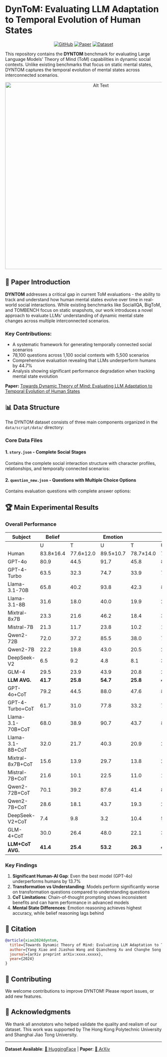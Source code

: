 # DynToM: Evaluating LLM Adaptation to Temporal Evolution of Human States
<div align="center">

[![GitHub](https://img.shields.io/badge/GitHub-Repository-blue?logo=github)](https://github.com/GAIR-NLP/DynToM)
[![Paper](https://img.shields.io/badge/Paper-ArXiv-red?logo=arxiv)](https://arxiv.org/abs/2505.17663)
[![Dataset](https://img.shields.io/badge/Dataset-HuggingFace-yellow?logo=huggingface)](https://huggingface.co/datasets/YangXiao-nlp/DynToM)

</div>

This repository contains the **DYNTOM** benchmark for evaluating Large Language Models' Theory of Mind (ToM) capabilities in dynamic social contexts. Unlike existing benchmarks that focus on static mental states, DYNTOM captures the temporal evolution of mental states across interconnected scenarios.

<div align="center">
  <img src="asset/main_figure.png" alt="Alt Text" width="600">
</div>

## 📖 Paper Introduction

**DYNTOM** addresses a critical gap in current ToM evaluations - the ability to track and understand how human mental states evolve over time in real-world social interactions. While existing benchmarks like SocialIQA, BigToM, and TOMBENCH focus on static snapshots, our work introduces a novel approach to evaluate LLMs' understanding of dynamic mental state changes across multiple interconnected scenarios.

### Key Contributions:
- A systematic framework for generating temporally connected social scenarios
- 78,100 questions across 1,100 social contexts with 5,500 scenarios
- Comprehensive evaluation revealing that LLMs underperform humans by 44.7%
- Analysis showing significant performance degradation when tracking mental state evolution

**Paper:** [Towards Dynamic Theory of Mind: Evaluating LLM Adaptation to Temporal Evolution of Human States](https://arxiv.org/abs/your-paper-link)

## 📊 Data Structure

The DYNTOM dataset consists of three main components organized in the `data/script/data/` directory:

### Core Data Files

#### 1. `story.json` - Complete Social Stages
Contains the complete social interaction structure with character profiles, relationships, and temporally connected scenarios:

#### 2. `question_new.json` - Questions with Multiple Choice Options
Contains evaluation questions with complete answer options:



## 🏆 Main Experimental Results

### Overall Performance

| Subject | Belief |  | Emotion |  | Intention |  | Action |  | AVG. |
|---------|--------|--------|---------|--------|-----------|--------|--------|--------|------|
|         | U | T | U | T | U | T | U | T |      |
| Human | 83.8±16.4 | 77.6±12.0 | 89.5±10.7 | 78.7±14.0 | 79.0±21.4 | 73.8±14.0 | 76.7±25.8 | 76.3±14.0 | 77.7±12.7 |
| GPT-4o | 80.9 | 44.5 | 91.7 | 45.8 | 87.5 | 51.9 | 95.1 | 55.6 | 64.0 |
| GPT-4-Turbo | 63.5 | 32.3 | 74.7 | 33.9 | 71.3 | 35.5 | 80.5 | 36.2 | 47.6 |
| Llama-3.1-70B | 65.8 | 40.2 | 93.8 | 42.3 | 82.8 | 42.0 | 91.8 | 45.5 | 57.1 |
| Llama-3.1-8B | 31.6 | 18.0 | 40.0 | 19.9 | 22.4 | 16.6 | 26.6 | 15.5 | 22.3 |
| Mixtral-8x7B | 23.3 | 21.6 | 46.2 | 18.4 | 32.9 | 10.8 | 40.3 | 9.5 | 21.9 |
| Mistral-7B | 21.3 | 11.7 | 23.8 | 10.2 | 16.3 | 10.1 | 20.6 | 9.2 | 13.9 |
| Qwen2-72B | 72.0 | 37.2 | 85.5 | 38.0 | 79.5 | 33.2 | 89.8 | 20.9 | 48.5 |
| Qwen2-7B | 22.2 | 19.8 | 43.0 | 20.5 | 25.1 | 15.7 | 24.6 | 15.0 | 22.1 |
| DeepSeek-V2 | 6.5 | 9.2 | 4.8 | 8.1 | 3.7 | 7.3 | 2.8 | 5.7 | 7.2 |
| GLM-4 | 29.5 | 23.9 | 43.9 | 20.8 | 28.5 | 16.5 | 40.4 | 16.8 | 25.4 |
| **LLM AVG.** | **41.7** | **25.8** | **54.7** | **25.8** | **45.0** | **24.0** | **51.3** | **23.0** | **33.0** |
| GPT-4o+CoT | 79.2 | 44.5 | 88.0 | 47.6 | 82.1 | 46.6 | 90.4 | 49.6 | 61.1 |
| GPT-4-Turbo+CoT | 61.7 | 31.0 | 77.8 | 33.2 | 71.4 | 32.8 | 81.0 | 37.6 | 47.1 |
| Llama-3.1-70B+CoT | 68.0 | 38.9 | 90.7 | 43.7 | 81.4 | 42.8 | 96.5 | 46.6 | 57.6 |
| Llama-3.1-8B+CoT | 32.0 | 21.7 | 40.3 | 20.9 | 21.8 | 19.3 | 23.3 | 15.9 | 23.6 |
| Mixtral-8x7B+CoT | 15.6 | 13.9 | 29.7 | 13.8 | 25.8 | 8.8 | 26.6 | 8.8 | 15.8 |
| Mistral-7B+CoT | 21.6 | 10.1 | 22.5 | 11.0 | 19.9 | 8.1 | 18.8 | 8.8 | 13.3 |
| Qwen2-72B+CoT | 70.1 | 39.2 | 87.6 | 41.4 | 83.8 | 34.6 | 89.0 | 27.1 | 51.3 |
| Qwen2-7B+CoT | 28.6 | 18.1 | 43.7 | 19.3 | 29.6 | 19.7 | 20.2 | 18.4 | 23.5 |
| DeepSeek-V2+CoT | 7.4 | 9.8 | 3.2 | 10.4 | 5.0 | 7.3 | 5.0 | 6.4 | 8.1 |
| GLM-4+CoT | 30.0 | 26.4 | 48.0 | 22.1 | 32.4 | 17.7 | 43.2 | 14.1 | 26.6 |
| **LLM+CoT AVG.** | **41.4** | **25.4** | **53.2** | **26.3** | **45.3** | **23.8** | **49.4** | **23.3** | **32.8** |

### Key Findings

1. **Significant Human-AI Gap**: Even the best model (GPT-4o) underperforms humans by 13.7%
2. **Transformation vs Understanding**: Models perform significantly worse on transformation questions compared to understanding questions
3. **CoT Limitations**: Chain-of-thought prompting shows inconsistent benefits and can harm performance in advanced models
4. **Mental State Differences**: Emotion reasoning achieves highest accuracy, while belief reasoning lags behind





## 📝 Citation

```bibtex
@article{xiao2024dyntom,
  title={Towards Dynamic Theory of Mind: Evaluating LLM Adaptation to Temporal Evolution of Human States},
  author={Yang Xiao and Jiashuo Wang and Qiancheng Xu and Changhe Song and Chunpu Xu and Yi Cheng and Wenjie Li and Pengfei Liu},
  journal={arXiv preprint arXiv:xxxx.xxxxx},
  year={2024}
}
```

## 🤝 Contributing

We welcome contributions to improve DYNTOM! Please report issues, or add new features.


## 🙏 Acknowledgments

We thank all annotators who helped validate the quality and realism of our dataset. This work was supported by The Hong Kong Polytechnic University and Shanghai Jiao Tong University.

---

**Dataset Available**: [🤗 HuggingFace](https://huggingface.co/datasets/YangXiao-nlp/DynToM) | **Paper**: [📄 ArXiv](https://arxiv.org/abs/2505.17663) 
